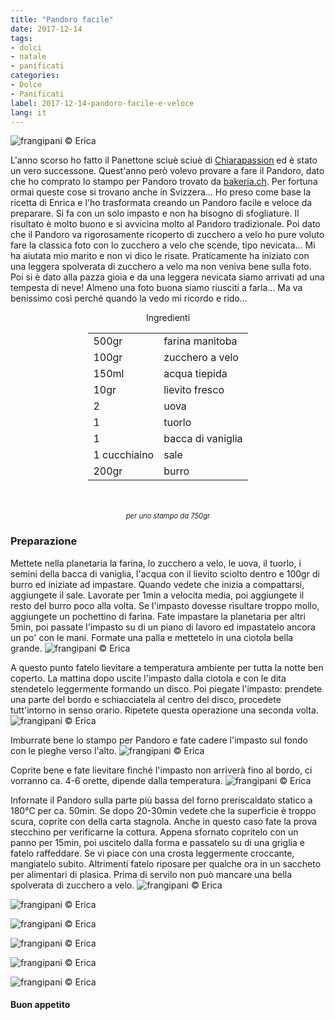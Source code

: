 ```yaml
---
title: "Pandoro facile"
date: 2017-12-14
tags:
- dolci 
- natale
- panificati
categories:
- Dolce
- Panificati
label: 2017-12-14-pandoro-facile-e-veloce
lang: it 
---
```

![](header.jpg "frangipani © Erica")

L'anno scorso ho fatto il Panettone sciuè sciuè di <a href="https://www.chiarapassion.com/2016/12/panettone-facile-veloce.html" target="_blank">Chiarapassion</a> ed è stato un vero successone. Quest'anno però volevo provare a fare il Pandoro, dato che ho comprato lo stampo per Pandoro trovato da <a href="https://bakeria.ch/pandoro-backform-750g-p-8175.html" target="_blank">bakeria.ch</a>. Per fortuna ormai queste cose si trovano anche in Svizzera... Ho preso come base la ricetta di Enrica e l'ho trasformata creando un Pandoro facile e veloce da preparare. Si fa con un solo impasto e non ha bisogno di sfogliature. Il risultato è molto buono e si avvicina molto al Pandoro tradizionale. Poi dato che il Pandoro va rigorosamente ricoperto di zucchero a velo ho pure voluto fare la classica foto con lo zucchero a velo che scende, tipo nevicata... Mi ha aiutata mio marito e non vi dico le risate. Praticamente ha iniziato con una leggera spolverata di zucchero a velo ma non veniva bene sulla foto. Poi si è dato alla pazza gioia e da una leggera nevicata siamo arrivati ad una tempesta di neve! Almeno una foto buona siamo riusciti a farla... Ma va benissimo così perché quando la vedo mi ricordo e rido...

<div id="wrapper" style="text-align: center">
  <div id="yourdiv" style="display: inline-block;">
    <div class="ingredients">
      <div class="ingredients-title">Ingredienti</div>
      <table>
        <tbody>
          <tr>
            <td>500gr</td>
            <td>farina manitoba</td>
          </tr>
          <tr>
            <td>100gr</td>
            <td>zucchero a velo</td>
          </tr>
          <tr>
            <td>150ml</td>
            <td>acqua tiepida</td>
          </tr>
          <tr>
            <td>10gr</td>
            <td>lievito fresco</td>
          </tr>
          <tr>
            <td>2</td>
            <td>uova</td>
          </tr>
          <tr>
            <td>1</td>
            <td>tuorlo</td>
          </tr>
          <tr>
            <td>1</td>
            <td>bacca di vaniglia</td>
          </tr>      
          <tr>
            <td>1 cucchiaino</td>
            <td>sale</td>
          </tr>
          <tr>
            <td>200gr</td>
            <td>burro</td>
          </tr>
        </tbody>
      </table>
      <br></br>
      <i class="pull-right" style="font-size: 80%;">per uno stampo da 750gr</i>
    </div>
  </div>
</div>


<h3>
  <font color="grey">
    <i class="fa fa-cogs"></i>
  </font> Preparazione
</h3>

Mettete nella planetaria la farina, lo zucchero a velo, le uova, il tuorlo, i semini della bacca di vaniglia, l'acqua con il lievito sciolto dentro e 100gr di burro ed iniziate ad impastare. Quando vedete che inizia a compattarsi, aggiungete il sale. Lavorate per 1min a velocita media, poi aggiungete il resto del burro poco alla volta. Se l'impasto dovesse risultare troppo mollo, aggiungete un pochettino di farina. Fate impastare la planetaria per altri 5min, poi passate l'impasto su di un piano di lavoro ed impastatelo ancora un po' con le mani. Formate una palla e mettetelo in una ciotola bella grande.
![](impasto.jpg "frangipani © Erica")

A questo punto fatelo lievitare a temperatura ambiente per tutta la notte ben coperto. La mattina dopo uscite l'impasto dalla ciotola e con le dita stendetelo leggermente formando un disco. Poi piegate l'impasto: prendete una parte del bordo e schiacciatela al centro del disco, procedete tutt'intorno in senso orario. Ripetete questa operazione una seconda volta.
![](piegatura.jpg "frangipani © Erica")

Imburrate bene lo stampo per Pandoro e fate cadere l'impasto sul fondo con le pieghe verso l'alto. 
![](teglia.jpg "frangipani © Erica")

Coprite bene e fate lievitare finché l'impasto non arriverà fino al bordo, ci vorranno ca. 4-6 orette, dipende dalla temperatura.
![](teglialievitata.jpg "frangipani © Erica")

Infornate il Pandoro sulla parte più bassa del forno preriscaldato statico a 180°C per ca. 50min. Se dopo 20-30min vedete che la superficie è troppo scura, coprite con della carta stagnola. Anche in questo caso fate la prova stecchino per verificarne la cottura. Appena sfornato copritelo con un panno per 15min, poi uscitelo dalla forma e passatelo su di una griglia e fatelo raffeddare. Se vi piace con una crosta leggermente croccante, mangiatelo subito. Altrimenti fatelo riposare per qualche ora in un saccheto per alimentari di plasica. Prima di servilo non può mancare una bella spolverata di zucchero a velo.
![](risultato1.jpg "frangipani © Erica")

![](risultato2.jpg "frangipani © Erica")

![](risultato3.jpg "frangipani © Erica")

![](risultato4.jpg "frangipani © Erica")

![](risultato5.jpg "frangipani © Erica")

![](risultato6.jpg "frangipani © Erica")

<h4>Buon appetito
  <font color="red">
    <i class="fa fa-smile-o"></i>
  </font>
</h4>
